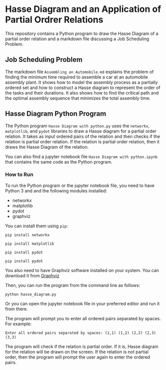 # Hasse Diagram and an Application of Partial Ordrer Relations
This repository contains a Python program to draw the Hasse Diagram of a partial order relation and a markdown file discussing a Job Scheduling Problem.

## Job Scheduling Problem
The markdown file `Assembling an Automobile.md` explains the problem of finding the minimum time required to assemble a car at an automobile assembly plant. It shows how to model the assembly process as a partially ordered set and how to construct a Hasse diagram to represent the order of the tasks and their durations. It also shows how to find the critical path and the optimal assembly sequence that minimizes the total assembly time.

## Hasse Diagram Python Program
The Python program `Hasse Diagram with python.py` uses the `networkx`, `matplotlib`, and `pydot` libraries to draw a Hasse diagram for a partial order relation. It takes as input ordered pairs of the relation and then checks if the relation is partial order relation. If the relation is partial order relation, then it draws the Hasse Diagram of the relation.

You can also find a jupyter notebook file `Hasse Diagram with python.ipynb` that contains the same code as the Python program.

### How to Run
To run the Python program or the jupyter notebook file, you need to have Python 3 and and the following modules installed:
- networkx
- matplotlib
- pydot
- graphviz

You can install them using `pip`:

`pip install networkx`

`pip install matplotlib`

`pip install pydot`

`pip install pydot`

You also need to have Graphviz software installed on your system. You can download it from [Graphviz](https://graphviz.org/download/ "Go to Graphviz Official Website")


Then, you can run the program from the command line as follows:

`python hasse_diagram.py`

Or you can open the jupyter notebook file in your preferred editor and run it from there.

The program will prompt you to enter all ordered pairs separated by spaces. For example:

`Enter all ordered pairs separated by spaces: (1,1) (1,2) (2,2) (2,3) (3,3)`

The program will check if the relation is partial order. If it is, Hasse diagram for the relation will be drawn on the screen. If the relation is not partial order, then the program will prompt the user again to enter the ordered pairs.
